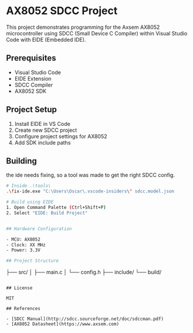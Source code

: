 # AX8052 SDCC Project

This project demonstrates programming for the Axsem AX8052 microcontroller using SDCC (Small Device C Compiler) within Visual Studio Code with EIDE (Embedded IDE).

## Prerequisites

- Visual Studio Code
- EIDE Extension
- SDCC Compiler
- AX8052 SDK

## Project Setup

1. Install EIDE in VS Code
2. Create new SDCC project
3. Configure project settings for AX8052
4. Add SDK include paths

## Building

the ide needs fixing, so a tool was made to get the right SDCC config.

```bash
# Inside .\tools\
.\fix-ide.exe "C:\Users\Oscar\.vscode-insiders\" sdcc.model.json 
```

```bash
# Build using EIDE
1. Open Command Palette (Ctrl+Shift+P)
2. Select "EIDE: Build Project"


## Hardware Configuration

- MCU: AX8052
- Clock: XX MHz
- Power: 3.3V

## Project Structure

```
├── src/
│   ├── main.c
│   └── config.h
├── include/
└── build/
```

## License

MIT

## References

- [SDCC Manual](http://sdcc.sourceforge.net/doc/sdccman.pdf)
- [AX8052 Datasheet](https://www.axsem.com)